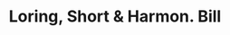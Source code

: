 ---
doi: 10.7916/D8Z6212V
date_other: '1890'
date_other_textual: 1890-1899
form: printed ephemera
genre:
- Invoices
name:
- Loring, Short & Harmon
object_in_context_url: https://biggert.cul.columbia.edu/items/view/ave_biggert_00587
subject_hierarchical_geographic:
- Portland, Maine, United States
subject_name:
- Loring, Short & Harmon
title: Loring, Short & Harmon. Bill
sort_title: Loring, Short & Harmon. Bill
call_number: ave_biggert_00587
coordinates:
- 43.666666666666664,-70.26666666666667
pid: ave_biggert_00587
identifiers: ave_biggert_00587
thumbnail: https://derivativo-1.library.columbia.edu/iiif/2/ldpd:343603/full/!256,256/0/native.jpg
permalink: /biggert/ave_biggert_00587/
layout: iiif-image-page
---